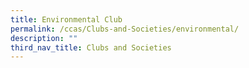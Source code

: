 ```yaml
---
title: Environmental Club
permalink: /ccas/Clubs-and-Societies/environmental/
description: ""
third_nav_title: Clubs and Societies
---
```


